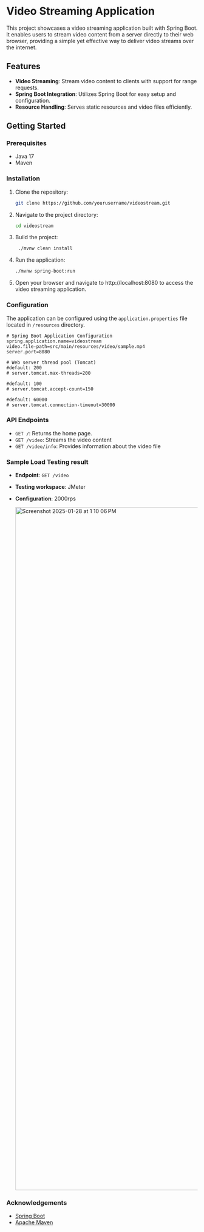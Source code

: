 # Video Streaming Application

This project showcases a video streaming application built with Spring Boot. It enables users to stream video content from a server directly to their web browser, providing a simple yet effective way to deliver video streams over the internet.

## Features

- **Video Streaming**: Stream video content to clients with support for range requests.
- **Spring Boot Integration**: Utilizes Spring Boot for easy setup and configuration.
- **Resource Handling**: Serves static resources and video files efficiently.

## Getting Started

### Prerequisites

- Java 17
- Maven

### Installation

1. Clone the repository:
   ```sh
   git clone https://github.com/yourusername/videostream.git
   ```
   
2. Navigate to the project directory:
   ```sh
   cd videostream
   ```

3. Build the project:
   ```sh
    ./mvnw clean install
    ```

4. Run the application:
    ```sh
    ./mvnw spring-boot:run
    ```

5. Open your browser and navigate to http://localhost:8080 to access the video streaming application.

### Configuration
The application can be configured using the `application.properties` file located in `/resources` directory.

```
# Spring Boot Application Configuration
spring.application.name=videostream
video.file-path=src/main/resources/video/sample.mp4
server.port=8080

# Web server thread pool (Tomcat)
#default: 200
# server.tomcat.max-threads=200

#default: 100
# server.tomcat.accept-count=150

#default: 60000
# server.tomcat.connection-timeout=30000

```

### API Endpoints
- `GET /`: Returns the home page.
- `GET /video`: Streams the video content
- `GET /video/info`: Provides information about the video file

### Sample Load Testing result
- **Endpoint**: `GET /video`
- **Testing workspace**: JMeter
- **Configuration**: 2000rps

  <img width="1800" alt="Screenshot 2025-01-28 at 1 10 06 PM" src="https://github.com/user-attachments/assets/fd26a219-cb78-4d8b-b8e7-09f918142ec6" />



### Acknowledgements

- [Spring Boot](https://spring.io/projects/spring-boot)
- [Apache Maven](https://maven.apache.org/)


   
